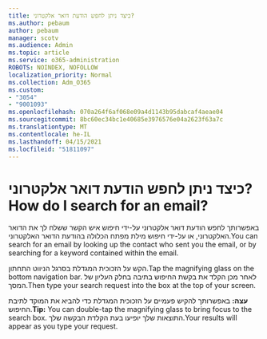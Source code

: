 ```yaml
---
title: כיצד ניתן לחפש הודעת דואר אלקטרוני?
ms.author: pebaum
author: pebaum
manager: scotv
ms.audience: Admin
ms.topic: article
ms.service: o365-administration
ROBOTS: NOINDEX, NOFOLLOW
localization_priority: Normal
ms.collection: Adm_O365
ms.custom:
- "3054"
- "9001093"
ms.openlocfilehash: 070a264f6af068e09a4d1143b95dabcaf4aeae04
ms.sourcegitcommit: 8bc60ec34bc1e40685e3976576e04a2623f63a7c
ms.translationtype: MT
ms.contentlocale: he-IL
ms.lasthandoff: 04/15/2021
ms.locfileid: "51811097"
---
```

# <a name="how-do-i-search-for-an-email"></a><span data-ttu-id="00f00-102">כיצד ניתן לחפש הודעת דואר אלקטרוני?</span><span class="sxs-lookup"><span data-stu-id="00f00-102">How do I search for an email?</span></span>

<span data-ttu-id="00f00-103">באפשרותך לחפש הודעת דואר אלקטרוני על-ידי חיפוש איש הקשר ששלח לך את הדואר האלקטרוני, או על-ידי חיפוש מילת מפתח הכלולה בהודעת הדואר האלקטרוני.</span><span class="sxs-lookup"><span data-stu-id="00f00-103">You can search for an email by looking up the contact who sent you the email, or by searching for a keyword contained within the email.</span></span>

<span data-ttu-id="00f00-104">הקש על הזכוכית המגדלת בסרגל הניווט התחתון.</span><span class="sxs-lookup"><span data-stu-id="00f00-104">Tap the magnifying glass on the bottom navigation bar.</span></span> <span data-ttu-id="00f00-105">לאחר מכן הקלד את בקשת החיפוש בתיבה בחלק העליון של המסך.</span><span class="sxs-lookup"><span data-stu-id="00f00-105">Then type your search request into the box at the top of your screen.</span></span> 

<span data-ttu-id="00f00-106">**עצה:** באפשרותך להקיש פעמיים על הזכוכית המגדלת כדי להביא את המוקד לתיבת החיפוש.</span><span class="sxs-lookup"><span data-stu-id="00f00-106">**Tip:** You can double-tap the magnifying glass to bring focus to the search box.</span></span> <span data-ttu-id="00f00-107">התוצאות שלך יופיעו בעת הקלדת הבקשה שלך.</span><span class="sxs-lookup"><span data-stu-id="00f00-107">Your results will appear as you type your request.</span></span> 
